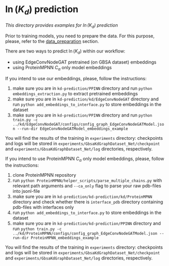 # $`\ln(K_d)`$ prediction
_This directory provides examples for $`\ln(K_d)`$ prediction_

Prior to training models, you need to prepare the data. For this purpose, please, refer to the [data_preparation](https://github.com/Chicky-Picky/kd-prediction/tree/main/data_preparation#data-preparation) section.

There are two ways to predict $`\ln(K_d)`$ within our workflow:

- using EdgeConvNodeGAT pretrained (on GBSA dataset) embeddings
- using ProteinMPNN $`C_\alpha`$ only model embeddings

If you intend to use our embeddings, please, follow the instructions:
1) make sure you are in `kd-prediction/PPINN` directory and run `python embeddings_extraction.py` to extract pretrained embeddings
2) make sure you are in `kd-prediction/kd/EdgeConvNodeGAT` directory and run `python add_embeddings_to_interface.py` to store embeddings in the dataset
3) make sure you are in `kd-prediction/PPINN` directory and run `python train.py -c ../kd/EdgeConvNodeGAT/configs/config_graph_EdgeConvNodeGATModel.json --run-dir EdgeConvNodeGATModel_embeddings_example`

You will find the results of the training in `experiments` directory: checkpoints and logs will be stored in `experiments/GbsaKdGraphDataset_Net/checkpoint` and `experiments/GbsaKdGraphDataset_Net/log` directories, respectively.

If you intend to use ProteinMPNN $`C_\alpha`$ only model embeddings, please, follow the instructions:
1) clone ProteinMPNN repository
2) run `python ProteinMPNN/helper_scripts/parse_multiple_chains.py` with relevant path arguments and `--ca_only` flag to parse your raw pdb-files into jsonl-file
3) make sure you are in `kd-prediction/kd-prediction/kd/ProteinMPNN` directory and check whether there is `interface_pdb` directory containing pdb-files with interfaces only
4) run `python add_embeddings_to_interface.py` to store embeddings in the dataset
5) make sure you are in `kd-prediction/kd-prediction/PPINN` directory and run `python train.py -c ../kd/ProteinMPNN/configs/config_graph_EdgeConvNodeGATModel.json --run-dir ProteinMPNN_embeddings_example`

You will find the results of the training in `experiments` directory: checkpoints and logs will be stored in `experiments/GbsaKdGraphDataset_Net/checkpoint` and `experiments/GbsaKdGraphDataset_Net/log` directories, respectively.
